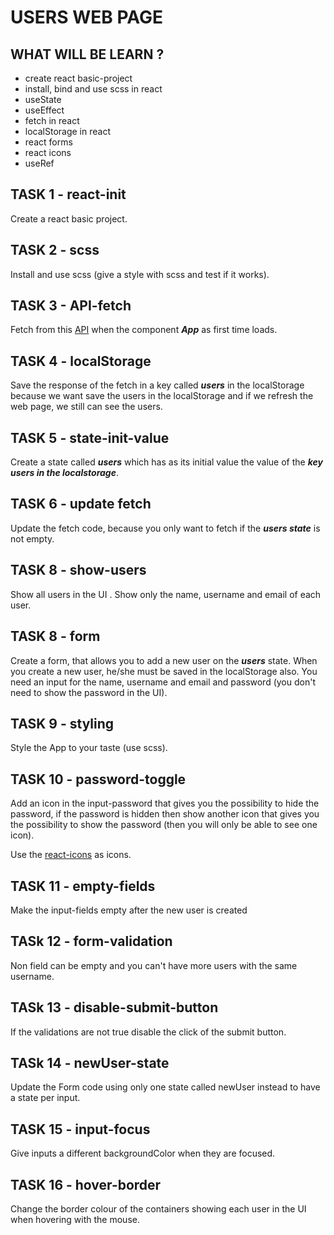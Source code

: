 # USERS WEB PAGE

## WHAT WILL BE LEARN ?

- create react basic-project
- install, bind and use scss in react
- useState
- useEffect
- fetch in react
- localStorage in react
- react forms
- react icons
- useRef

## TASK 1 - react-init

Create a react basic project.

## TASK 2 - scss

Install and use scss (give a style with scss and test if it works).

## TASK 3 - API-fetch

Fetch from this [API](https://jsonplaceholder.typicode.com/users) when the component ***App*** as first time loads.

## TASK 4 - localStorage
    
Save the response of the fetch in a key called ***users*** in the localStorage because we want save the users in the localStorage and if we refresh the web page, we still can see the users.
## TASK 5 - state-init-value
    
Create a state called ***users*** which has as its initial value the value of the ***key users in the localstorage***.

## TASK 6 - update fetch

Update the fetch code, because you only want to fetch if the ***users state*** is not empty.

## TASK 8 - show-users
    
Show all users in the UI .
Show only the name, username and email of each user.

## TASK 8 - form
    
Create a form, that allows you to add a new user on the ***users*** state.
When you create a new user, he/she must be saved in the localStorage also.
You need an input for the name, username and email and password (you don't need to show the password in the UI).
## TASK 9 - styling
    
Style the App to your taste (use scss).

## TASK 10 - password-toggle
    
Add an icon in the input-password that gives you the possibility to hide the password, if the password is hidden then show another icon that gives you the possibility to show the password (then you will only be able to see one icon).

Use the [react-icons](https://react-icons.github.io/react-icons/) as icons.

## TASK 11 - empty-fields

Make the input-fields empty after the new user is created

## TASk 12 - form-validation

Non field can be empty and you can't have more users with the same username.

## TASk 13 - disable-submit-button

If the validations are not true disable the click of the submit button.

## TASk 14 - newUser-state

Update the Form code using only one state called newUser instead to have a state per input.

## TASK 15 - input-focus

Give inputs a different backgroundColor when they are focused.

## TASK 16 - hover-border

Change the border colour of the containers showing each user in the UI when hovering with the mouse.


